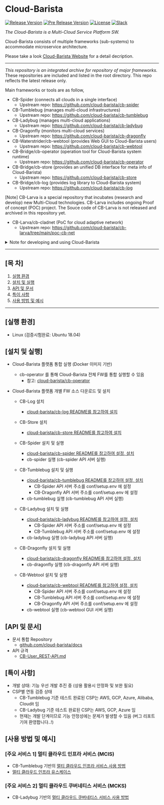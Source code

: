 # Cloud-Barista 

[![Release Version](https://img.shields.io/github/v/release/cloud-barista/cb-tumblebug?color=blue)](https://github.com/cloud-barista/cloud-barista/releases/latest)
[![Pre Release Version](https://img.shields.io/github/v/release/cloud-barista/cb-tumblebug?color=brightgreen&include_prereleases&label=release%28dev%29)](https://github.com/cloud-barista/cloud-barista/releases)
[![License](https://img.shields.io/github/license/cloud-barista/cb-tumblebug?color=blue)](https://github.com/cloud-barista/cb-tumblebug/blob/main/LICENSE)
[![Slack](https://img.shields.io/badge/Slack-Cloud--Barista-brightgreen)](https://join.slack.com/t/cloud-barista/shared_invite/zt-bda8zhkg-tlOCr7_TdQGE_oUSz4mlkA)

*The Cloud-Barista is a Multi-Cloud Service Platform SW.* 

Cloud-Barista consists of multiple frameworks (sub-systems) to accommodate microservice architecture. 

Please take a look [Cloud-Barista Website](https://cloud-barista.github.io/technology/) for a detail decription.

---
*This repository is an integrated archive for repository of major frameworks.* These repositories are included and listed in the root directory. This repo reflects the latest release only.

Main frameworks or tools are as follow,

- CB-Spider (connects all clouds in a single interface)
  - Upstream repo: https://github.com/cloud-barista/cb-spider
- CB-Tumblebug (manages multi-cloud infrastructures)
  - Upstream repo: https://github.com/cloud-barista/cb-tumblebug
- CB-Ladybug (manages multi-cloud applications)
  - Upstream repo: https://github.com/cloud-barista/cb-ladybug
- CB-Dragonfly (monitors multi-cloud services)
  - Upstream repo: https://github.com/cloud-barista/cb-dragonfly
- CB-Waterstrider/cb-webtool (provides Web GUI to Cloud-Barista users)
  - Upstream repo: https://github.com/cloud-barista/cb-webtool
- CB-Bridge/cb-operator (operation tool for Cloud-Barista system runtime)
  - Upstream repo: https://github.com/cloud-barista/cb-operator
- CB-Bridge/cb-store (provides an unified DB interface for meta info of Cloud-Barista)
  - Upstream repo: https://github.com/cloud-barista/cb-store
- CB-Bridge/cb-log (provides log library to Cloud-Barista system)
  - Upstream repo: https://github.com/cloud-barista/cb-log

[Note] CB-Larva is a special repository that incubates (research and develop) new Multi-Cloud technologies. 
CB-Larva includes ongoing Proof of concept (POC) project. The Souce code of CB-Larva is not released and archived in this repository yet.
- CB-Larva/cb-cladnet (PoC for cloud adaptive network)
  - Upstream repo: https://github.com/cloud-barista/cb-larva/tree/main/poc-cb-net


<details>
<summary>Note for developing and using Cloud-Barista</summary>

### Development stage of Cloud-Barista
```
Cloud-Barista is currently under development. (not v1.0 yet)
We welcome any new suggestions, issues, opinions, and controbutors !
Please note that the functionalities of Cloud-Barista are not stable and secure yet.
Becareful if you plan to use the current release in production.
If you have any difficulties in using Cloud-Barista, please let us know.
(Open an issue or Join the Cloud-Barista Slack)
```

### Localization and Globalization of CB-Tumblebug (CB-Tumblebug의 현지화 및 세계화)
```
[English] As an opensource project initiated by Korean members, 
we would like to promote participation of Korean contributors during initial stage of this project. 
So, CB-Tumblebug Repo will accept use of Korean language in its early stages.
On the other hand, we hope this project flourishes regardless of contributor's country eventually.
So, the maintainers recommend using English at least for the title of Issues, Pull Requests, and Commits, 
while CB-Tumblebug Repo accommodates local languages in the contents of them.
```

```
[한국어] CB-Tumblebug은 한국에서 시작된 오픈 소스 프로젝트로서 
프로젝트의 초기 단계에는 한국 기여자들의 참여를 촉진하고자 합니다. 
따라서 초기 단계의 CB-Tumblebug는 한국어 사용을 받아 들일 것입니다.
다른 한편으로, 이 프로젝트가 국가에 관계없이 번성하기를 희망합니다.
따라서 개발 히스토리 관리를 위해 이슈, 풀 요청, 커밋 등의 
제목에 대해서는 영어 사용을 권장하며, 내용에 대한 한국어 사용은 수용할 것입니다.
```

</details>

***

## [목    차]

1. [실행 환경](#실행-환경)
1. [설치 및 실행](#설치-및-실행)
1. [API 및 문서](#API-및-문서)
1. [특이 사항](#특이-사항)
1. [사용 방법 및 예시](#사용-방법-및-예시)

***

## [실행 환경]

- Linux (검증시험완료: Ubuntu 18.04)

## [설치 및 실행]

- Cloud-Barista 플랫폼 통합 실행 (Docker 이미지 기반)
  - cb-operator 를 통해 Cloud-Barista 전체 FW를 통합 실행할 수 있음
    - 참고: [cloud-barista/cb-operator](/cb-operator/)

- Cloud-Barista 플랫폼 개별 FW 소스 다운로드 및 설치
  - CB-Log 설치
    - [cloud-barista/cb-log README를 참고하여 설치](/cb-log/)
  
  - CB-Store 설치
    - [cloud-barista/cb-store README를 참고하여 설치](/cb-store/)

  - CB-Spider 설치 및 실행
    - [cloud-barista/cb-spider README를 참고하여 설정, 설치](/cb-spider/)
    - cb-spider 실행 (cb-spider API 서버 실행)

  - CB-Tumblebug 설치 및 실행
    - [cloud-barista/cb-tumblebug README를 참고하여 설정, 설치](/cb-tumblebug/)
      - CB-Spider API 서버 주소를 conf/setup.env 에 설정
      - CB-Dragonfly API 서버 주소를 conf/setup.env 에 설정
    - cb-tumblebug 실행 (cb-tumblebug API 서버 실행)

  - CB-Ladybug 설치 및 실행
    - [cloud-barista/cb-ladybug README를 참고하여 설정, 설치](/cb-ladybug/)
      - CB-Spider API 서버 주소를 conf/setup.env 에 설정
      - CB-Tumblebug API 서버 주소를 conf/setup.env 에 설정
    - cb-ladybug 실행 (cb-ladybug API 서버 실행)

  - CB-Dragonfly 설치 및 실행
    - [cloud-barista/cb-dragonfly README를 참고하여 설정, 설치](/cb-dragonfly/)
    - cb-dragonfly 실행 (cb-dragonfly API 서버 실행)

  - CB-Webtool 설치 및 실행
    - [cloud-barista/cb-webtool README를 참고하여 설정, 설치](/cb-webtool/)
      - CB-Spider API 서버 주소를 conf/setup.env 에 설정
      - CB-Tumblebug API 서버 주소를 conf/setup.env 에 설정
      - CB-Dragonfly API 서버 주소를 conf/setup.env 에 설정
    - cb-webtool 실행 (cb-webtool GUI 서버 실행)


## [API 및 문서]
- 문서 통합 Repository
  - [github.com/cloud-barista/docs](https://github.com/cloud-barista/docs)
- API 규격
  - [CB-User_REST-API.md](https://github.com/cloud-barista/docs/blob/master/technical_docs/API/CB-User_REST-API.md)

## [특이 사항]
- 개발 상태: 기능 우선 개발 추진 중 (상용 활용시 안정화 및 보완 필요)
- CSP별 연동 검증 상태
  - CB-Tumblebug 기준 테스트 완료된 CSP는 AWS, GCP, Azure, Alibaba, Cloudit 임
  - CB-Ladybug 기준 테스트 완료된 CSP는 AWS, GCP, Azure 임
  - 현재는 개발 단계이므로 기능 안정성에는 문제가 발생할 수 있음 (버그 리포트 기여 환영합니다..!)

## [사용 방법 및 예시]

### [주요 서비스 1] 멀티 클라우드 인프라 서비스 (MCIS)
- CB-Tumblebug 기반의 [멀티 클라우드 인프라 서비스 사용 방법](https://github.com/cloud-barista/cb-tumblebug#cb-tumblebug-%EA%B8%B0%EB%8A%A5-%EC%82%AC%EC%9A%A9-%EB%B0%A9%EB%B2%95)
- [멀티 클라우드 인프라 유스케이스](https://github.com/cloud-barista/cb-tumblebug/blob/main/README.md#3-%EB%A9%80%ED%8B%B0-%ED%81%B4%EB%9D%BC%EC%9A%B0%EB%93%9C-%EC%9D%B8%ED%94%84%EB%9D%BC-%EC%9C%A0%EC%8A%A4%EC%BC%80%EC%9D%B4%EC%8A%A4)

### [주요 서비스 2] 멀티 클라우드 쿠버네티스 서비스 (MCKS)
- CB-Ladybug 기반의 [멀티 클라우드 쿠버네티스 서비스 사용 방법](https://github.com/cloud-barista/cb-ladybug/tree/master/docs/test#test)
